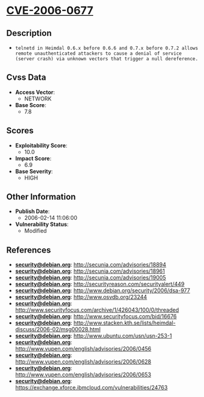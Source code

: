 
# [CVE-2006-0677](http://secunia.com/advisories/18894)

## Description

- `telnetd in Heimdal 0.6.x before 0.6.6 and 0.7.x before 0.7.2 allows remote unauthenticated attackers to cause a denial of service (server crash) via unknown vectors that trigger a null dereference.`

## Cvss Data

- **Access Vector**:
  - NETWORK
- **Base Score**:
  - 7.8

## Scores

- **Exploitability Score**:
  - 10.0
- **Impact Score**:
  - 6.9
- **Base Severity**:
  - HIGH

## Other Information

- **Publish Date**:
  - 2006-02-14 11:06:00
- **Vulnerability Status**:
  - Modified

## References

- **security@debian.org**: http://secunia.com/advisories/18894
- **security@debian.org**: http://secunia.com/advisories/18961
- **security@debian.org**: http://secunia.com/advisories/19005
- **security@debian.org**: http://securityreason.com/securityalert/449
- **security@debian.org**: http://www.debian.org/security/2006/dsa-977
- **security@debian.org**: http://www.osvdb.org/23244
- **security@debian.org**: http://www.securityfocus.com/archive/1/426043/100/0/threaded
- **security@debian.org**: http://www.securityfocus.com/bid/16676
- **security@debian.org**: http://www.stacken.kth.se/lists/heimdal-discuss/2006-02/msg00028.html
- **security@debian.org**: http://www.ubuntu.com/usn/usn-253-1
- **security@debian.org**: http://www.vupen.com/english/advisories/2006/0456
- **security@debian.org**: http://www.vupen.com/english/advisories/2006/0628
- **security@debian.org**: http://www.vupen.com/english/advisories/2006/0653
- **security@debian.org**: https://exchange.xforce.ibmcloud.com/vulnerabilities/24763
